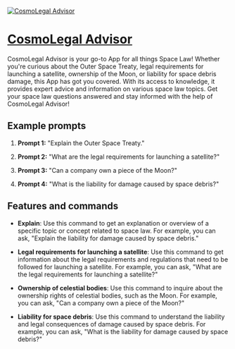 [![CosmoLegal Advisor](https://files.oaiusercontent.com/file-8a9D0Qn3080VOnFMGKN5CK0p?se=2123-10-17T03%3A47%3A14Z&sp=r&sv=2021-08-06&sr=b&rscc=max-age%3D31536000%2C%20immutable&rscd=attachment%3B%20filename%3Dffdfa0f2-dec6-439a-abf1-143a0eb34aa4.png&sig=PFqCC0Ly4CW3S44lpfmXlaYd69xb5yh5TYnlNN6XNrI%3D)](https://chat.openai.com/g/g-v80aC62Ex-cosmolegal-advisor)

# [CosmoLegal Advisor](https://chat.openai.com/g/g-v80aC62Ex-cosmolegal-advisor)

CosmoLegal Advisor is your go-to App for all things Space Law! Whether you're curious about the Outer Space Treaty, legal requirements for launching a satellite, ownership of the Moon, or liability for space debris damage, this App has got you covered. With its access to knowledge, it provides expert advice and information on various space law topics. Get your space law questions answered and stay informed with the help of CosmoLegal Advisor!

## Example prompts

1. **Prompt 1:** "Explain the Outer Space Treaty."

2. **Prompt 2:** "What are the legal requirements for launching a satellite?"

3. **Prompt 3:** "Can a company own a piece of the Moon?"

4. **Prompt 4:** "What is the liability for damage caused by space debris?"

## Features and commands

- **Explain**: Use this command to get an explanation or overview of a specific topic or concept related to space law. For example, you can ask, "Explain the liability for damage caused by space debris."

- **Legal requirements for launching a satellite**: Use this command to get information about the legal requirements and regulations that need to be followed for launching a satellite. For example, you can ask, "What are the legal requirements for launching a satellite?"

- **Ownership of celestial bodies**: Use this command to inquire about the ownership rights of celestial bodies, such as the Moon. For example, you can ask, "Can a company own a piece of the Moon?"

- **Liability for space debris**: Use this command to understand the liability and legal consequences of damage caused by space debris. For example, you can ask, "What is the liability for damage caused by space debris?"